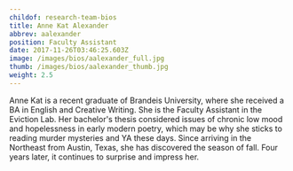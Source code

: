 ```yaml
---
childof: research-team-bios
title: Anne Kat Alexander
abbrev: aalexander
position: Faculty Assistant
date: 2017-11-26T03:46:25.603Z
image: /images/bios/aalexander_full.jpg
thumb: /images/bios/aalexander_thumb.jpg
weight: 2.5
---
```

Anne Kat is a recent graduate of Brandeis University, where she received a BA in English and Creative Writing. She is the Faculty Assistant in the Eviction Lab. Her bachelor's thesis considered issues of chronic low mood and hopelessness in early modern poetry, which may be why she sticks to reading murder mysteries and YA these days. Since arriving in the Northeast from Austin, Texas, she has discovered the season of fall. Four years later, it continues to surprise and impress her.